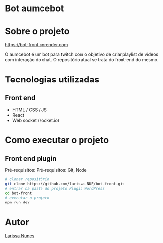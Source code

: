 # Bot aumcebot

# Sobre o projeto

https://bot-front.onrender.com

O aumcebot é um bot para twitch com o objetivo de criar playlist de vídeos com interação do chat. O repositório atual se trata do front-end do mesmo.

# Tecnologias utilizadas
## Front end
- HTML / CSS / JS
- React
- Web socket (socket.io)

# Como executar o projeto

## Front end plugin
Pré-requisitos: Pré-requisitos: Git, Node

```bash
# clonar repositório
git clone https://github.com/larissa-NUF/bot-front.git
# entrar na pasta do projeto Plugin WordPress
cd bot-front
# executar o projeto
npm run dev
```

# Autor

[Larissa Nunes]([https://tecnologiaunica.com.br](https://github.com/larissa-NUF)https://github.com/larissa-NUF)
